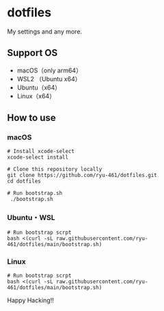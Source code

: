 # dotfiles

My settings and any more.

## Support OS

- macOS（only arm64）
- WSL2 （Ubuntu x64）
- Ubuntu（x64）
- Linux（x64）

## How to use

### macOS

```shell
# Install xcode-select
xcode-select install

# Clone this repository locally
git clone https://github.com/ryu-461/dotfiles.git
cd dotfiles

# Run bootstrap.sh
 ./bootstrap.sh
```

### Ubuntu・WSL

```shell
# Run bootstrap scrpt
bash <(curl -sL raw.githubusercontent.com/ryu-461/dotfiles/main/bootstrap.sh)
```

### Linux

```shell
# Run bootstrap scrpt
bash <(curl -sL raw.githubusercontent.com/ryu-461/dotfiles/main/bootstrap.sh)
```
Happy Hacking!!